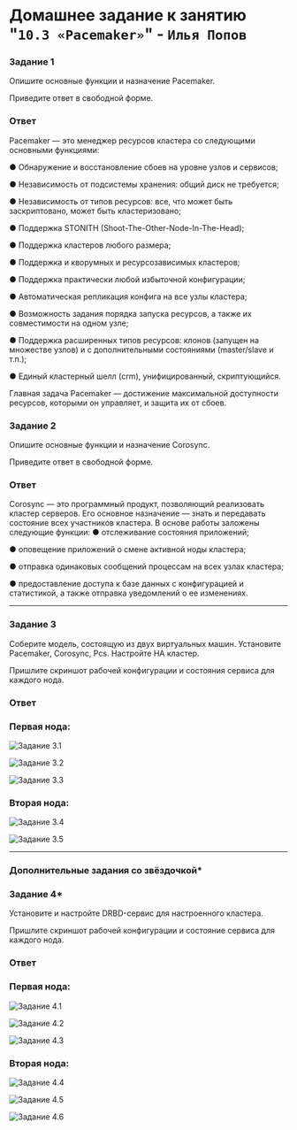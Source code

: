 # Домашнее задание к занятию "`10.3 «Pacemaker»`" - `Илья Попов`


### Задание 1

Опишите основные функции и назначение Pacemaker.

Приведите ответ в свободной форме.

### Ответ

Pacemaker — это менеджер ресурсов кластера со следующими основными функциями:

● Обнаружение и восстановление сбоев на уровне узлов и сервисов;

● Независимость от подсистемы хранения: общий диск не требуется;

● Независимость от типов ресурсов: все, что может быть заскриптовано, может быть кластеризовано;

● Поддержка STONITH (Shoot-The-Other-Node-In-The-Head);

● Поддержка кластеров любого размера;

● Поддержка и кворумных и ресурсозависимых кластеров;

● Поддержка практически любой избыточной конфигурации;

● Автоматическая репликация конфига на все узлы кластера;

● Возможность задания порядка запуска ресурсов, а также их совместимости на одном узле;

● Поддержка расширенных типов ресурсов: клонов (запущен на множестве узлов) и с дополнительными состояниями (master/slave и т.п.);

● Единый кластерный шелл (crm), унифицированный, скриптующийся.

Главная задача Pacemaker — достижение максимальной доступности ресурсов, которыми он управляет, и защита их от сбоев.


### Задание 2

Опишите основные функции и назначение Corosync.

Приведите ответ в свободной форме.

### Ответ

Corosync — это программный продукт, позволяющий реализовать кластер серверов. Его основное назначение — знать и передавать состояние всех участников кластера.
В основе работы заложены следующие функции:
● отслеживание состояния приложений;

● оповещение приложений о смене активной ноды кластера;

● отправка одинаковых сообщений процессам на всех узлах кластера;

● предоставление доступа к базе данных с конфигурацией и статистикой, а также отправка уведомлений о ее изменениях.

---

### Задание 3

Соберите модель, состоящую из двух виртуальных машин. Установите Pacemaker, Corosync, Pcs. Настройте HA кластер.

Пришлите скриншот рабочей конфигурации и состояния сервиса для каждого нода.

### Ответ

### Первая нода:
 
![Задание 3.1](https://github.com/ip75wester/Monitoring-hw/blob/main/zada1.PNG)
 


![Задание 3.2](https://github.com/ip75wester/Monitoring-hw/blob/main/zada2.PNG)



![Задание 3.3](https://github.com/ip75wester/Monitoring-hw/blob/main/zada3.PNG)

### Вторая нода:

![Задание 3.4](https://github.com/ip75wester/Monitoring-hw/blob/main/zada4.PNG)



![Задание 3.5](https://github.com/ip75wester/Monitoring-hw/blob/main/zada5.PNG)

---

### Дополнительные задания со звёздочкой*

### Задание 4*

Установите и настройте DRBD-сервис для настроенного кластера.

Пришлите скриншот рабочей конфигурации и состояние сервиса для каждого нода.

### Ответ

### Первая нода:

![Задание 4.1](https://github.com/ip75wester/Monitoring-hw/blob/main/zada6.PNG)



![Задание 4.2](https://github.com/ip75wester/Monitoring-hw/blob/main/zada7.PNG)



![Задание 4.3](https://github.com/ip75wester/Monitoring-hw/blob/main/zada8.PNG)

### Вторая нода:

![Задание 4.4](https://github.com/ip75wester/Monitoring-hw/blob/main/zada9.PNG)



![Задание 4.5](https://github.com/ip75wester/Monitoring-hw/blob/main/zada10.PNG)



![Задание 4.6](https://github.com/ip75wester/Monitoring-hw/blob/main/zada11.PNG)
